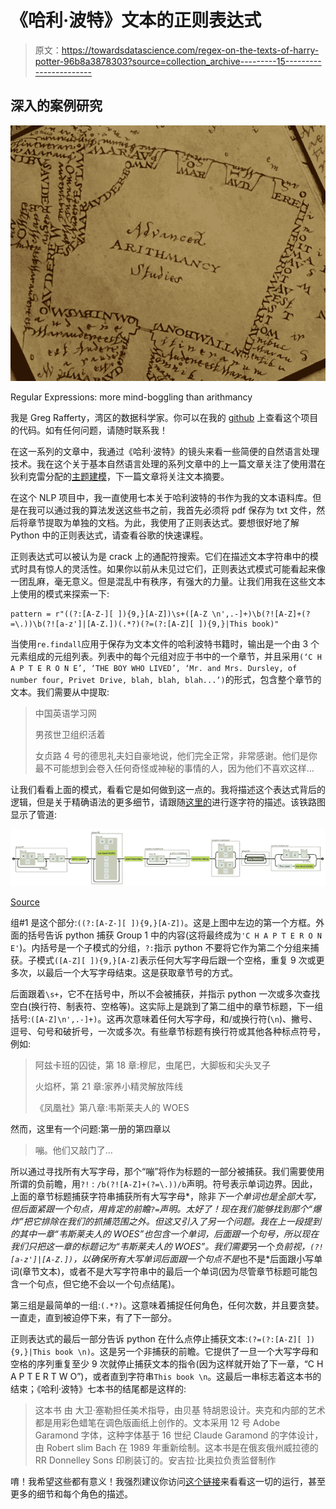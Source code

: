# 《哈利·波特》文本的正则表达式

> 原文：<https://towardsdatascience.com/regex-on-the-texts-of-harry-potter-96b8a3878303?source=collection_archive---------15----------------------->

## 深入的案例研究

![](img/740c9799e446635d9ad972ade30284c1.png)

Regular Expressions: more mind-boggling than arithmancy

我是 Greg Rafferty，湾区的数据科学家。你可以在我的 [github](https://github.com/raffg/harry_potter_nlp) 上查看这个项目的代码。如有任何问题，请随时联系我！

在这一系列的文章中，我通过《哈利·波特》的镜头来看一些简便的自然语言处理技术。我在这个关于基本自然语言处理的系列文章中的上一篇文章关注了使用潜在狄利克雷分配的[主题建模](/basic-nlp-on-the-texts-of-harry-potter-topic-modeling-with-latent-dirichlet-allocation-f3c00f77b0f5)，下一篇文章将关注文本摘要。

在这个 NLP 项目中，我一直使用七本关于哈利波特的书作为我的文本语料库。但是在我可以通过我的算法发送这些书之前，我首先必须将 pdf 保存为 txt 文件，然后将章节提取为单独的文档。为此，我使用了正则表达式。要想很好地了解 Python 中的正则表达式，请查看谷歌的快速课程。

正则表达式可以被认为是 crack 上的通配符搜索。它们在描述文本字符串中的模式时具有惊人的灵活性。如果你以前从未见过它们，正则表达式模式可能看起来像一团乱麻，毫无意义。但是混乱中有秩序，有强大的力量。让我们用我在这些文本上使用的模式来探索一下:

```
pattern = r"((?:[A-Z-][ ]){9,}[A-Z])\s+([A-Z \n',.-]+)\b(?![A-Z]+(?=\.))\b(?![a-z']|[A-Z.])(.*?)(?=(?:[A-Z][ ]){9,}|This book)"
```

当使用`re.findall`应用于保存为文本文件的哈利波特书籍时，输出是一个由 3 个元素组成的元组列表。列表中的每个元组对应于书中的一个章节，并且采用`(‘C H A P T E R O N E’, ‘THE BOY WHO LIVED’, ‘Mr. and Mrs. Dursley, of number four, Privet Drive, blah, blah, blah...’)`的形式，包含整个章节的文本。我们需要从中提取:

> 中国英语学习网
> 
> 男孩世卫组织活着
> 
> 女贞路 4 号的德思礼夫妇自豪地说，他们完全正常，非常感谢。他们是你最不可能想到会卷入任何奇怪或神秘的事情的人，因为他们不喜欢这样...

让我们看看上面的模式，看看它是如何做到这一点的。我将描述这个表达式背后的逻辑，但是关于精确语法的更多细节，请跟随[这里的](https://regex101.com/r/orgYwY/8)进行逐字符的描述。该铁路图显示了管道:

![](img/0680bb6a27489ce632e37332c76f3aca.png)

[Source](https://regexper.com/#%28%28%3F%3A%5BA-Z-%5D%5B%20%5D%29%7B9%2C%7D%5BA-Z%5D%29%5Cs%2B%28%5BA-Z%20%5Cn'%2C.-%5D%2B%29%5Cb%28%3F!%5BA-Z%5D%2B%28%3F%3D%5C.%29%29%5Cb%28%3F!%5Ba-z'%5D%7C%5BA-Z.%5D%29%28.*%3F%29%28%3F%3D%28%3F%3A%5BA-Z%5D%5B%20%5D%29%7B9%2C%7D%7CThis%20book%20%5Cn%29)

组#1 是这个部分:`((?:[A-Z-][ ]){9,}[A-Z])`。这是上图中左边的第一个方框。外面的括号告诉 python 捕获 Group 1 中的内容(这将最终成为`'C H A P T E R O N E'`)。内括号是一个子模式的分组，`?:`指示 python 不要将它作为第二个分组来捕获。子模式`([A-Z][ ]){9,}[A-Z]`表示任何大写字母后跟一个空格，重复 9 次或更多次，以最后一个大写字母结束。这是获取章节号的方式。

后面跟着`\s+`，它不在括号中，所以不会被捕获，并指示 python 一次或多次查找空白(换行符、制表符、空格等)。这实际上是跳到了第二组中的章节标题，下一组括号:`([A-Z]\n',.-]+)`。这再次意味着任何大写字母，和/或换行符(`\n`)、撇号、逗号、句号和破折号，一次或多次。有些章节标题有换行符或其他各种标点符号，例如:

> 阿兹卡班的囚徒，第 18 章:穆尼，虫尾巴，大脚板和尖头叉子
> 
> 火焰杯，第 21 章:家养小精灵解放阵线
> 
> 《凤凰社》第八章:韦斯莱夫人的 WOES

然而，这里有一个问题:第一册的第四章以

> 嘣。他们又敲门了…

所以通过寻找所有大写字母，那个“嘣”将作为标题的一部分被捕获。我们需要使用所谓的负前瞻，用`?!` : `/b(?![A-Z]+(?=\.))/b`声明。符号表示单词边界。因此，上面的章节标题捕获字符串捕获所有大写字母*，除非*下一个单词也是全部大写，但后面紧跟一个句点，用肯定的前瞻`?=`声明。太好了！现在我们能够找到那个“爆炸”把它排除在我们的抓捕范围之外。但这又引入了另一个问题。我在上一段提到的其中一章“韦斯莱夫人的 WOES”也包含一个单词，后面跟一个句号，所以现在我们只把这一章的标题记为“韦斯莱夫人的 WOES”。我们需要*另一个*负前视，`(?![a-z']|[A-Z.])`，以确保所有大写单词后面跟一个句点不是*也不是*后面跟小写单词(章节文本)，或者不是大写字符串中的最后一个单词(因为尽管章节标题可能包含一个句点，但它绝不会以一个句点结尾)。

第三组是最简单的一组:`(.*?)`。这意味着捕捉任何角色，任何次数，并且要贪婪。一直走，直到被迫停下来，有了下一部分。

正则表达式的最后一部分告诉 python 在什么点停止捕获文本:`(?=(?:[A-Z][ ]){9,}|This book \n)`。这是另一个非捕获的前瞻。它提供了一旦一个大写字母和空格的序列重复至少 9 次就停止捕获文本的指令(因为这样就开始了下一章，“C H A P T E R T W O”)，或者直到字符串`This book \n`。这最后一串标志着这本书的结束；《哈利·波特》七本书的结尾都是这样的:

> 这本书
> 由
> 大卫·塞勒担任美术指导，由贝基
> 特胡恩设计。夹克和内部的艺术都是用彩色蜡笔在调色版画纸上创作的。文本采用 12 号 Adobe Garamond 字体，这种字体基于 16 世纪 Claude Garamond 的字体设计，由 Robert slim Bach 在 1989 年重新绘制。这本书是在俄亥俄州威拉德的 RR Donnelley Sons 印刷装订的。安吉拉·比奥拉负责监督制作

唷！我希望这些都有意义！我强烈建议你访问[这个链接](https://regex101.com/r/orgYwY/8)来看看这一切的运行，甚至更多的细节和每个角色的描述。
